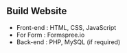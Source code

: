 ## Build Website

- Front-end : HTML, CSS, JavaScript
- For Form : Formspree.io
- Back-end : PHP, MySQL (if required)
